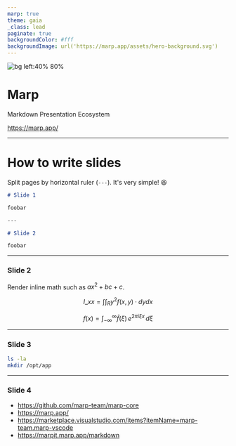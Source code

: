 ```yaml
---
marp: true
theme: gaia
_class: lead
paginate: true
backgroundColor: #fff
backgroundImage: url('https://marp.app/assets/hero-background.svg')
---
```


![bg left:40% 80%](https://marp.app/assets/marp.svg)

# **Marp**

Markdown Presentation Ecosystem

https://marp.app/

---

# How to write slides

Split pages by horizontal ruler (`---`). It's very simple! :satisfied:

```markdown
# Slide 1

foobar

---

# Slide 2

foobar
```

---

### Slide 2

Render inline math such as $ax^2+bc+c$.

$$ I\_{xx}=\int\int_Ry^2f(x,y)\cdot{}dydx $$

$$
f(x) = \int_{-\infty}^\infty
    \hat f(\xi)\,e^{2 \pi i \xi x}
    \,d\xi
$$

---

### Slide 3

```bash
ls -la
mkdir /opt/app
```

---

### Slide 4

-   https://github.com/marp-team/marp-core
-   https://marp.app/
-   https://marketplace.visualstudio.com/items?itemName=marp-team.marp-vscode
-   https://marpit.marp.app/markdown
